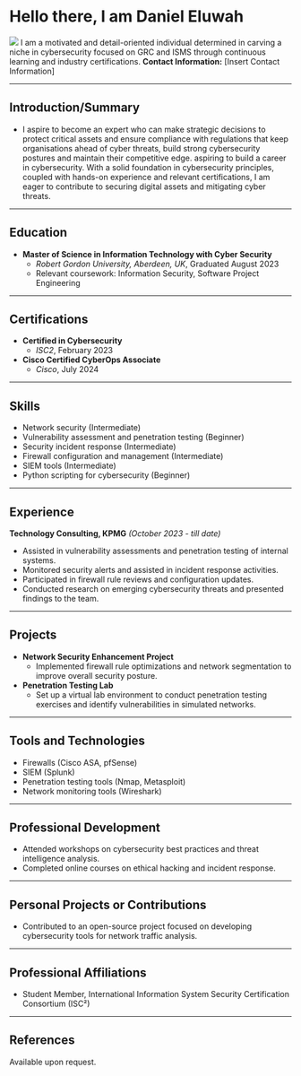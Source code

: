 # Hello there, I am Daniel Eluwah
<a href="https://linkedin.com/in/daniel-nwachukwu-eluwah-110b8737"><img src="https://img.shields.io/badge/LinkedIn-Profile-blue?style=flat-square&logo=linkedin" /></a>
I am a motivated and detail-oriented individual determined in carving a niche in cybersecurity focused on GRC and ISMS through continuous learning and industry certifications.
**Contact Information:** [Insert Contact Information]

---

## Introduction/Summary
- I aspire to become an expert who can make strategic decisions to protect critical assets and ensure compliance with regulations that keep organisations ahead of cyber threats, build strong cybersecurity postures and maintain their competitive edge. aspiring to build a career in cybersecurity. With a solid foundation in cybersecurity principles, coupled with hands-on experience and relevant certifications, I am eager to contribute to securing digital assets and mitigating cyber threats.
---

## Education
- **Master of Science in Information Technology with Cyber Security**
  - *Robert Gordon University, Aberdeen, UK*, Graduated August 2023
  - Relevant coursework: Information Security, Software Project Engineering

---

## Certifications
- **Certified in Cybersecurity**
  - *ISC2*, February 2023
- **Cisco Certified CyberOps Associate**
  - *Cisco*, July 2024

---

## Skills
- Network security (Intermediate)
- Vulnerability assessment and penetration testing (Beginner)
- Security incident response (Intermediate)
- Firewall configuration and management (Intermediate)
- SIEM tools (Intermediate)
- Python scripting for cybersecurity (Beginner)

---

## Experience
**Technology Consulting, KPMG**
*(October 2023 - till date)*
- Assisted in vulnerability assessments and penetration testing of internal systems.
- Monitored security alerts and assisted in incident response activities.
- Participated in firewall rule reviews and configuration updates.
- Conducted research on emerging cybersecurity threats and presented findings to the team.

---

## Projects
- **Network Security Enhancement Project**
  - Implemented firewall rule optimizations and network segmentation to improve overall security posture.
- **Penetration Testing Lab**
  - Set up a virtual lab environment to conduct penetration testing exercises and identify vulnerabilities in simulated networks.

---

## Tools and Technologies
- Firewalls (Cisco ASA, pfSense)
- SIEM (Splunk)
- Penetration testing tools (Nmap, Metasploit)
- Network monitoring tools (Wireshark)

---

## Professional Development
- Attended workshops on cybersecurity best practices and threat intelligence analysis.
- Completed online courses on ethical hacking and incident response.

---

## Personal Projects or Contributions
- Contributed to an open-source project focused on developing cybersecurity tools for network traffic analysis.

---

## Professional Affiliations
- Student Member, International Information System Security Certification Consortium (ISC²)

---

## References
Available upon request.
